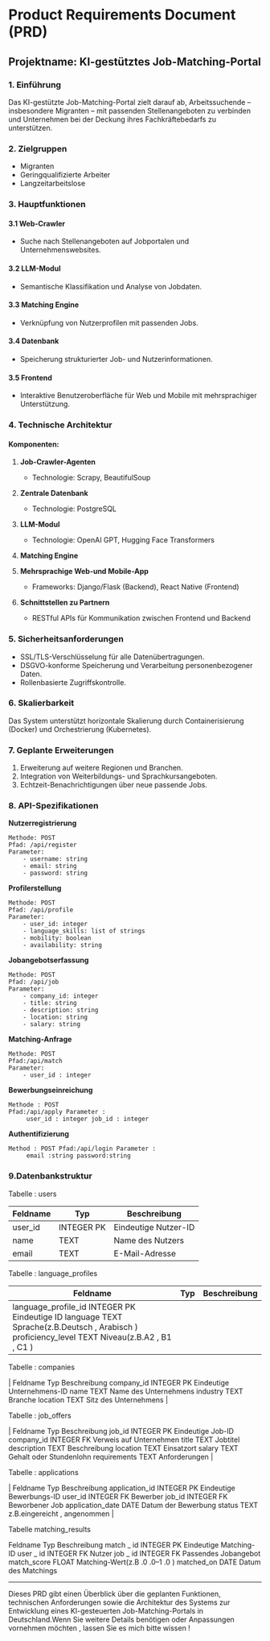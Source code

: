 
# Product Requirements Document (PRD)

## Projektname: KI-gestütztes Job-Matching-Portal

### 1. Einführung

Das KI-gestützte Job-Matching-Portal zielt darauf ab, Arbeitssuchende – insbesondere Migranten – mit passenden Stellenangeboten zu verbinden und Unternehmen bei der Deckung ihres Fachkräftebedarfs zu unterstützen.

### 2. Zielgruppen

- Migranten
- Geringqualifizierte Arbeiter
- Langzeitarbeitslose

### 3. Hauptfunktionen

#### 3.1 Web-Crawler
- Suche nach Stellenangeboten auf Jobportalen und Unternehmenswebsites.
  
#### 3.2 LLM-Modul
- Semantische Klassifikation und Analyse von Jobdaten.

#### 3.3 Matching Engine
- Verknüpfung von Nutzerprofilen mit passenden Jobs.

#### 3.4 Datenbank
- Speicherung strukturierter Job- und Nutzerinformationen.

#### 3.5 Frontend
- Interaktive Benutzeroberfläche für Web und Mobile mit mehrsprachiger Unterstützung.

### 4. Technische Architektur

#### Komponenten:
1. **Job-Crawler-Agenten**
   - Technologie: Scrapy, BeautifulSoup
   
2. **Zentrale Datenbank**
   - Technologie: PostgreSQL
   
3. **LLM-Modul**
   - Technologie: OpenAI GPT, Hugging Face Transformers
   
4. **Matching Engine**

5. **Mehrsprachige Web-und Mobile-App**
   - Frameworks: Django/Flask (Backend), React Native (Frontend)
   
6. **Schnittstellen zu Partnern**
   - RESTful APIs für Kommunikation zwischen Frontend und Backend
  
### 5. Sicherheitsanforderungen

- SSL/TLS-Verschlüsselung für alle Datenübertragungen.
- DSGVO-konforme Speicherung und Verarbeitung personenbezogener Daten.
- Rollenbasierte Zugriffskontrolle.
  
### 6. Skalierbarkeit

Das System unterstützt horizontale Skalierung durch Containerisierung (Docker) und Orchestrierung (Kubernetes).

### 7. Geplante Erweiterungen

1. Erweiterung auf weitere Regionen und Branchen.
2. Integration von Weiterbildungs- und Sprachkursangeboten.
3. Echtzeit-Benachrichtigungen über neue passende Jobs.

### 8. API-Spezifikationen

**Nutzerregistrierung**

```
Methode: POST
Pfad: /api/register
Parameter:
    - username: string
    - email: string
    - password: string
```

**Profilerstellung**

```
Methode: POST
Pfad: /api/profile
Parameter:
    - user_id: integer
    - language_skills: list of strings
    - mobility: boolean
    - availability: string
```

**Jobangebotserfassung**

```
Methode: POST 
Pfad: /api/job 
Parameter:
    - company_id: integer 
    - title: string 
    - description: string 
    - location: string 
    - salary: string 
```

**Matching-Anfrage**

```
Methode: POST 
Pfad:/api/match 
Parameter:
    - user_id : integer 
```

**Bewerbungseinreichung**

```
Methode : POST 
Pfad:/api/apply Parameter :
     user_id : integer job_id : integer  
``` 

**Authentifizierung**

```
Method : POST Pfad:/api/login Parameter :
     email :string password:string  
``` 

### 9.Datenbankstruktur 

Tabelle : users
 
| Feldname | Typ | Beschreibung |
| --- | --- | --- |
| user_id | INTEGER PK | Eindeutige Nutzer-ID |
| name | TEXT | Name des Nutzers |
| email | TEXT | E-Mail-Adresse |

Tabelle : language_profiles 
 
| Feldname | Typ | Beschreibung |
| --- | --- | --- |
| language_profile_id INTEGER PK Eindeutige ID language TEXT Sprache(z.B.Deutsch , Arabisch ) proficiency_level TEXT Niveau(z.B.A2 , B1 , C1 ) |

Tabelle : companies
 
| Feldname Typ Beschreibung company_id INTEGER PK Eindeutige Unternehmens-ID name TEXT Name des Unternehmens industry TEXT Branche location TEXT Sitz des Unternehmens |

Tabelle : job_offers
 
| Feldname Typ Beschreibung job_id INTEGER PK Eindeutige Job-ID company_id INTEGER FK Verweis auf Unternehmen title TEXT Jobtitel description TEXT Beschreibung location TEXT Einsatzort salary TEXT Gehalt oder Stundenlohn requirements TEXT Anforderungen |

Tabelle : applications
 
| Feldname Typ Beschreibung application_id INTEGER PK Eindeutige Bewerbungs-ID user_id INTEGER FK Bewerber job_id INTEGER FK Beworbener Job application_date DATE Datum der Bewerbung status TEXT z.B.eingereicht , angenommen |

Tabelle matching_results
 
Feldname Typ Beschreibung match _ id INTEGER PK Eindeutige Matching-ID user _ id INTEGER FK Nutzer job _ id INTEGER FK Passendes Jobangebot match_score FLOAT Matching-Wert(z.B .0 .0–1 .0 ) matched_on DATE Datum des Matchings


---

Dieses PRD gibt einen Überblick über die geplanten Funktionen, technischen Anforderungen sowie die Architektur des Systems zur Entwicklung eines KI-gesteuerten Job-Matching-Portals in Deutschland.Wenn Sie weitere Details benötigen oder Anpassungen vornehmen möchten , lassen Sie es mich bitte wissen !